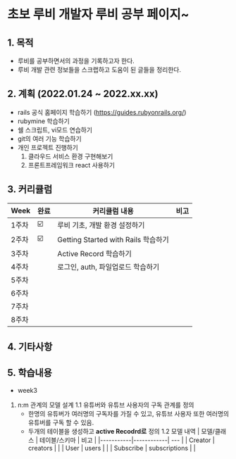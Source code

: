 # 초보 루비 개발자 루비 공부 페이지~

## 1. 목적
* 루비를 공부하면서의 과정을 기록하고자 한다.
* 루비 개발 관련 정보들을 스크랩하고 도움이 된 글들을 정리한다.

## 2. 계획 (2022.01.24 ~ 2022.xx.xx)
* rails 공식 홈페이지 학습하기 (https://guides.rubyonrails.org/)
* rubymine 학습하기
* 쉘 스크립트, vi모드 연습하기
* git의 여러 기능 학습하기
* 개인 프로젝트 진행하기
  1. 클라우드 서비스 환경 구현해보기
  2. 프론트프레임워크 react 사용하기

## 3. 커리큘럼
| Week | 완료 | 커리큘럼 내용 | 비고 |
| ------ | -- | ----------- | -- |  
| 1주차 | ☑️ | 루비 기초, 개발 환경 설정하기 |  |
| 2주차 | ☑️ | Getting Started with Rails 학습하기 |  |
| 3주차 |  | Active Record 학습하기 |  |
| 4주차 |  | 로그인, auth, 파일업로드 학습하기 |  |
| 5주차 |  | | |
| 6주차 |  | | |
| 7주차 |  | | |
| 8주차 |  | | |

## 4. 기타사항

## 5. 학습내용 

* week3 
1. n:m 관계의 모델 설계
  1.1 유튜버와 유튜브 사용자의 구독 관계를 정의
    * 한명의 유튜버가 여러명의 구독자를 가질 수 있고, 유튜브 사용자 또한 여러명의 유튜버를 구독 할 수 있음.
    * 두개의 테이블을 생성하고 **active Recodrd로** 정의
  1.2 모델 내역
    | 모델/클래스  | 테이블/스키마 | 비고   |
    |-----------|------------| --- |
    | Creator   | creators  |      |
    | User      | users     |      |
    | Subscribe | subscriptions |      | 


   
       



